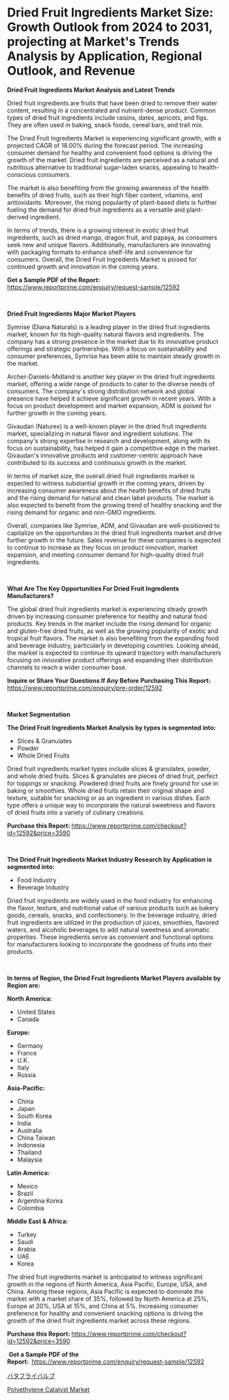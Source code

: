 <p><h1>Dried Fruit Ingredients Market Size: Growth Outlook from 2024 to 2031, projecting at Market's Trends Analysis by Application, Regional Outlook, and Revenue</h1></p><p><strong>Dried Fruit Ingredients Market Analysis and Latest Trends</strong></p>
<p><p>Dried fruit ingredients are fruits that have been dried to remove their water content, resulting in a concentrated and nutrient-dense product. Common types of dried fruit ingredients include raisins, dates, apricots, and figs. They are often used in baking, snack foods, cereal bars, and trail mix.</p><p>The Dried Fruit Ingredients Market is experiencing significant growth, with a projected CAGR of 18.00% during the forecast period. The increasing consumer demand for healthy and convenient food options is driving the growth of the market. Dried fruit ingredients are perceived as a natural and nutritious alternative to traditional sugar-laden snacks, appealing to health-conscious consumers.</p><p>The market is also benefiting from the growing awareness of the health benefits of dried fruits, such as their high fiber content, vitamins, and antioxidants. Moreover, the rising popularity of plant-based diets is further fueling the demand for dried fruit ingredients as a versatile and plant-derived ingredient.</p><p>In terms of trends, there is a growing interest in exotic dried fruit ingredients, such as dried mango, dragon fruit, and papaya, as consumers seek new and unique flavors. Additionally, manufacturers are innovating with packaging formats to enhance shelf-life and convenience for consumers. Overall, the Dried Fruit Ingredients Market is poised for continued growth and innovation in the coming years.</p></p>
<p><strong>Get a Sample PDF of the Report:&nbsp;</strong> <a href="https://www.reportprime.com/enquiry/request-sample/12592">https://www.reportprime.com/enquiry/request-sample/12592</a></p>
<p>&nbsp;</p>
<p><strong>Dried Fruit Ingredients Major Market Players</strong></p>
<p><p>Symrise (Diana Naturals) is a leading player in the dried fruit ingredients market, known for its high-quality natural flavors and ingredients. The company has a strong presence in the market due to its innovative product offerings and strategic partnerships. With a focus on sustainability and consumer preferences, Symrise has been able to maintain steady growth in the market.</p><p>Archer-Daniels-Midland is another key player in the dried fruit ingredients market, offering a wide range of products to cater to the diverse needs of consumers. The company's strong distribution network and global presence have helped it achieve significant growth in recent years. With a focus on product development and market expansion, ADM is poised for further growth in the coming years.</p><p>Givaudan (Naturex) is a well-known player in the dried fruit ingredients market, specializing in natural flavor and ingredient solutions. The company's strong expertise in research and development, along with its focus on sustainability, has helped it gain a competitive edge in the market. Givaudan's innovative products and customer-centric approach have contributed to its success and continuous growth in the market.</p><p>In terms of market size, the overall dried fruit ingredients market is expected to witness substantial growth in the coming years, driven by increasing consumer awareness about the health benefits of dried fruits and the rising demand for natural and clean label products. The market is also expected to benefit from the growing trend of healthy snacking and the rising demand for organic and non-GMO ingredients.</p><p>Overall, companies like Symrise, ADM, and Givaudan are well-positioned to capitalize on the opportunities in the dried fruit ingredients market and drive further growth in the future. Sales revenue for these companies is expected to continue to increase as they focus on product innovation, market expansion, and meeting consumer demand for high-quality dried fruit ingredients.</p></p>
<p>&nbsp;</p>
<p><strong>What Are The Key Opportunities For Dried Fruit Ingredients Manufacturers?</strong></p>
<p><p>The global dried fruit ingredients market is experiencing steady growth driven by increasing consumer preference for healthy and natural food products. Key trends in the market include the rising demand for organic and gluten-free dried fruits, as well as the growing popularity of exotic and tropical fruit flavors. The market is also benefiting from the expanding food and beverage industry, particularly in developing countries. Looking ahead, the market is expected to continue its upward trajectory with manufacturers focusing on innovative product offerings and expanding their distribution channels to reach a wider consumer base.</p></p>
<p><strong>Inquire or Share Your Questions If Any Before Purchasing This Report:</strong> <a href="https://www.reportprime.com/enquiry/pre-order/12592">https://www.reportprime.com/enquiry/pre-order/12592</a></p>
<p>&nbsp;</p>
<p><strong>Market Segmentation</strong></p>
<p><strong>The Dried Fruit Ingredients Market Analysis by types is segmented into:</strong></p>
<p><ul><li>Slices & Granulates</li><li>Powder</li><li>Whole Dried Fruits</li></ul></p>
<p><p>Dried fruit ingredients market types include slices & granulates, powder, and whole dried fruits. Slices & granulates are pieces of dried fruit, perfect for toppings or snacking. Powdered dried fruits are finely ground for use in baking or smoothies. Whole dried fruits retain their original shape and texture, suitable for snacking or as an ingredient in various dishes. Each type offers a unique way to incorporate the natural sweetness and flavors of dried fruits into a variety of culinary creations.</p></p>
<p><strong>Purchase this Report:&nbsp;</strong><a href="https://www.reportprime.com/checkout?id=12592&price=3590">https://www.reportprime.com/checkout?id=12592&price=3590</a></p>
<p>&nbsp;</p>
<p><strong>The Dried Fruit Ingredients Market Industry Research by Application is segmented into:</strong></p>
<p><ul><li>Food Industry</li><li>Beverage Industry</li></ul></p>
<p><p>Dried fruit ingredients are widely used in the food industry for enhancing the flavor, texture, and nutritional value of various products such as bakery goods, cereals, snacks, and confectionery. In the beverage industry, dried fruit ingredients are utilized in the production of juices, smoothies, flavored waters, and alcoholic beverages to add natural sweetness and aromatic properties. These ingredients serve as convenient and functional options for manufacturers looking to incorporate the goodness of fruits into their products.</p></p>
<p>&nbsp;</p>
<p><strong>In terms of Region, the Dried Fruit Ingredients Market Players available by Region are:</strong></p>
<p>
    <p> <strong> North America: </strong>
        <ul>
            <li>United States</li>
            <li>Canada</li>
        </ul>
        </p> 
    <p> <strong> Europe: </strong>
        <ul>
            <li>Germany</li>
            <li>France</li>
            <li>U.K.</li>
            <li>Italy</li>
            <li>Russia</li>
        </ul>
        </p> 
    <p> <strong> Asia-Pacific: </strong>
        <ul>
            <li>China</li>
            <li>Japan</li>
            <li>South Korea</li>
            <li>India</li>
            <li>Australia</li>
            <li>China Taiwan</li>
            <li>Indonesia</li>
            <li>Thailand</li>
            <li>Malaysia</li>
        </ul>
        </p> 
    <p> <strong> Latin America: </strong>
        <ul>
            <li>Mexico</li>
            <li>Brazil</li>
            <li>Argentina Korea</li>
            <li>Colombia</li>
        </ul>
        </p> 
    <p> <strong> Middle East & Africa: </strong>
        <ul>
            <li>Turkey</li>
            <li>Saudi</li>
            <li>Arabia</li>
            <li>UAE</li>
            <li>Korea</li>
        </ul>
    </p>
    </p>
<p><p>The dried fruit ingredients market is anticipated to witness significant growth in the regions of North America, Asia Pacific, Europe, USA, and China. Among these regions, Asia Pacific is expected to dominate the market with a market share of 35%, followed by North America at 25%, Europe at 20%, USA at 15%, and China at 5%. Increasing consumer preference for healthy and convenient snacking options is driving the growth of the dried fruit ingredients market across these regions.</p></p>
<p><strong>Purchase this Report: </strong><a href="https://www.reportprime.com/checkout?id=12592&price=3590">https://www.reportprime.com/checkout?id=12592&price=3590</a></p>
<p>&nbsp;<strong>Get a Sample PDF of the Report:&nbsp;&nbsp;</strong><a href="https://www.reportprime.com/enquiry/request-sample/12592">https://www.reportprime.com/enquiry/request-sample/12592</a></p>
<p><strong></strong></p>
<p><p><a href="https://github.com/SantosDicki04/Market-Research-Report-List-1/blob/main/744750417212.md">バタフライバルブ</a></p><p><a href="https://angry-finch-aaf.notion.site/Polyethylene-Catalyst-Market-Size-Furnishes-Valuable-Information-Encompassing-Market-Share-Market-T-d329143e6c8b43db853e22f40ec111fd">Polyethylene Catalyst Market</a></p></p>